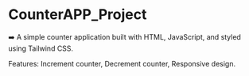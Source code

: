 # CounterAPP_Project

➡️ A simple counter application built with HTML, JavaScript, and styled using Tailwind CSS.

Features:
Increment counter,
Decrement counter,
Responsive design.

